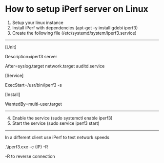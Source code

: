 # How to setup iPerf server on Linux

1. Setup your linux instance
2. Install iPerf with dependencies (apt-get -y install gdebi iperf3)
3. Create the following file (/etc/systemd/system/iperf3.service)

---

[Unit]

Description=iperf3 server

After=syslog.target network.target auditd.service


[Service]

ExecStart=/usr/bin/iperf3 -s


[Install]

WantedBy=multi-user.target

---

4. Enable the service (sudo systemctl enable iperf3)
5. Start the service (sudo service iperf3 start)


---

In a different client use iPerf to test network speeds

.\iperf3.exe -c (IP) -R

-R to reverse connection

